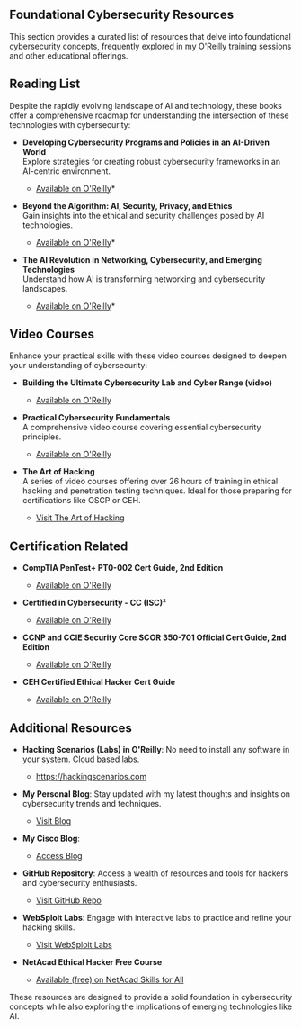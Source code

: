 ## Foundational Cybersecurity Resources

This section provides a curated list of resources that delve into foundational cybersecurity concepts, frequently explored in my O'Reilly training sessions and other educational offerings.

## Reading List

Despite the rapidly evolving landscape of AI and technology, these books offer a comprehensive roadmap for understanding the intersection of these technologies with cybersecurity:

- **Developing Cybersecurity Programs and Policies in an AI-Driven World**  
  Explore strategies for creating robust cybersecurity frameworks in an AI-centric environment.  
  - [Available on O'Reilly](https://learning.oreilly.com/library/view/developing-cybersecurity-programs/9780138073992)*

- **Beyond the Algorithm: AI, Security, Privacy, and Ethics**  
  Gain insights into the ethical and security challenges posed by AI technologies.  
  - [Available on O'Reilly](https://learning.oreilly.com/library/view/beyond-the-algorithm/9780138268442)*

- **The AI Revolution in Networking, Cybersecurity, and Emerging Technologies**  
  Understand how AI is transforming networking and cybersecurity landscapes.  
  - [Available on O'Reilly](https://learning.oreilly.com/library/view/the-ai-revolution/9780138293703)*

## Video Courses

Enhance your practical skills with these video courses designed to deepen your understanding of cybersecurity:

- **Building the Ultimate Cybersecurity Lab and Cyber Range (video)**
  - [Available on O'Reilly](https://learning.oreilly.com/course/building-the-ultimate/9780138319090/)

- **Practical Cybersecurity Fundamentals**  
  A comprehensive video course covering essential cybersecurity principles.  
  - [Available on O'Reilly](https://learning.oreilly.com/course/practical-cybersecurity-fundamentals/9780138037550/)

- **The Art of Hacking**  
  A series of video courses offering over 26 hours of training in ethical hacking and penetration testing techniques. Ideal for those preparing for certifications like OSCP or CEH.  
  - [Visit The Art of Hacking](https://theartofhacking.org)


## **Certification Related**
- **CompTIA PenTest+ PT0-002 Cert Guide, 2nd Edition**
  - [Available on O'Reilly](https://learning.oreilly.com/library/view/comptia-pentest-pt0-002/9780137566204/)

- **Certified in Cybersecurity - CC (ISC)²**
  - [Available on O'Reilly](https://learning.oreilly.com/course/certified-in-cybersecurity/9780138230364/)

- **CCNP and CCIE Security Core SCOR 350-701 Official Cert Guide, 2nd Edition**
  - [Available on O'Reilly](https://learning.oreilly.com/library/view/ccnp-and-ccie/9780138221287/)

- **CEH Certified Ethical Hacker Cert Guide**
  - [Available on O'Reilly](https://learning.oreilly.com/library/view/ceh-certified-ethical/9780137489930/)


## Additional Resources

- **Hacking Scenarios (Labs) in O'Reilly**: No need to install any software in your system. Cloud based labs.
  - https://hackingscenarios.com
    
- **My Personal Blog**: Stay updated with my latest thoughts and insights on cybersecurity trends and techniques.  
  - [Visit Blog](https://becomingahacker.org)

- **My Cisco Blog**:
  - [Access Blog](https://blogs.cisco.com/author/omarsantos)

- **GitHub Repository**: Access a wealth of resources and tools for hackers and cybersecurity enthusiasts.  
  - [Visit GitHub Repo](https://hackerrepo.org)

- **WebSploit Labs**: Engage with interactive labs to practice and refine your hacking skills.  
  - [Visit WebSploit Labs](https://hackerrepo.org)

- **NetAcad Ethical Hacker Free Course**
  - [Available (free) on NetAcad Skills for All](https://www.netacad.com/courses/ethical-hacker?courseLang=en-US)

These resources are designed to provide a solid foundation in cybersecurity concepts while also exploring the implications of emerging technologies like AI.

